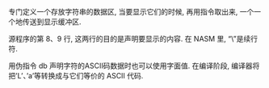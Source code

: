 专门定义一个存放字符串的数据区, 当要显示它们的时候, 再用指令取出来, 一个一个地传送到显示缓冲区. 

源程序的第 8、9 行, 这两行的目的是声明要显示的内容. 在 NASM 里, “\”是续行符. 

用伪指令 db 声明字符的ASCII码数据时也可以使用字面值. 在编译阶段, 编译器将把’L’、’a’等转换成与它们等价的 ASCII 代码. 